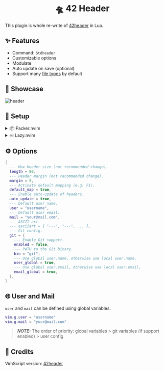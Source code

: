 <h1 align="center">🛸 42 Header</h1>

This plugin is whole re-write of [42header](https://github.com/42Paris/42header) in Lua.

## ✨ Features

- Command: `Stdheader`
- Customizable options
- Modulate
- Auto update on save (optional)
- Support many [file types](https://github.com/Diogo-ss/42-header.nvim/blob/main/lua/42header/config/init.lua) by default

## 🚀 Showcase

![header](https://raw.githubusercontent.com/Diogo-ss/42-header.nvim/7528c7ff25c51bf32301dfc1ece995128d2ae7d5/.github/header_img.png)

## 🎈 Setup

<details>
  <summary>📦 Packer.nvim</summary>

```lua
use {
  "Diogo-ss/42-header.nvim",
  cmd = { "Stdheader" },
  config = function()
    require "42header"setup {
      default_map = true, -- Default mapping <F1> in normal mode.
      auto_update = true, -- Update header when saving.
      user = "username", -- Your user.
      mail = "your@email.com", -- Your mail.
    -- add other options
    }
  end,
}
```

</details>

<details>
  <summary>💤 Lazy.nvim</summary>

```lua
{
return {
  "Diogo-ss/42-header.nvim",
  cmd = { "Stdheader" },
  keys = {"<F1>"},
  opts = {
    default_map = true, -- Default mapping <F1> in normal mode.
    auto_update = true, -- Update header when saving.
    user = "username", -- Your user.
    mail = "your@email.com", -- Your mail.
    -- add other options
  },
  config = function(_, opts)
    require("42header").setup(opts)
  end,
}
```

</details>

## ⚙ Options

```lua
{
  --- Max header size (not recommended change).
  length = 80,
  --- Header margin (not recommended change).
  margin = 5,
  --- Activate default mapping (e.g. F1).
  default_map = true,
  --- Enable auto-update of headers.
  auto_update = true,
  --- Default user name.
  user = "username",
  --- Default user email.
  mail = "your@mail.com",
  --- ASCII art.
  --- asciiart = { "---", "---", ... },
  --- Git config.
  git = {
    --- Enable Git support.
    enabled = false,
    --- PATH to the Git binary.
    bin = "git",
    --- Use global user.name, otherwise use local user.name.
    user_global = true,
    --- Use global user.email, otherwise use local user.email,
    email_global = true,
  },
}
```

## 🌐 User and Mail

`user` and `mail` can be defined using global variables.

```lua
vim.g.user = "username"
vim.g.mail = "your@mail.com"
```

> **_NOTE:_** The order of priority: global variables > git variables (if support enabled) > user config.

## 🍦 Credits

VimScript version: [42header](https://github.com/42Paris/42header)
